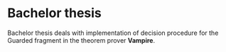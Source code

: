 # Bachelor thesis
Bachelor thesis deals with implementation of decision procedure for the Guarded fragment in the theorem prover **Vampire**.
